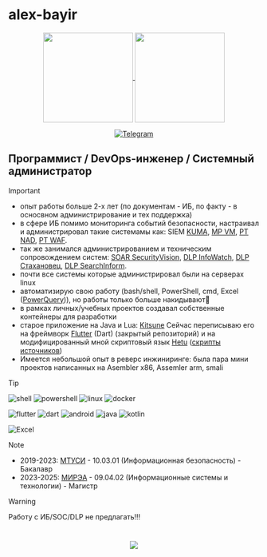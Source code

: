 # alex-bayir
<p align='center'>
    <a href="https://github.com/alex-bayir">
      <img height=180 align="center" src="https://github-readme-stats.vercel.app/api?username=alex-bayir&include_all_commits=true&show_icons=true&ring_color=0f0&bg_color=30,e96443,904e95&title_color=fff&text_color=fff" />
    </a>
    <a href="https://github.com/alex-bayir">
      <img height=180 align="center" src="https://github-readme-stats.vercel.app/api/top-langs/?username=alex-bayir&show_icons=true&layout=compact&langs_count=8&bg_color=30,904e95,e96443&title_color=fff&text_color=fff&hide=HTML,CMake,C,C%2B%2B,Swift,QMake,Objective-C"/>
    </a>
</p>

<p align='center'>
    <a href="https://t.me/alex_bayir">
      <img src="https://img.shields.io/badge/Telegram-2CA5E0?style=for-the-badge&logo=telegram&logoColor=white" alt="Telegram" />
    </a>
</p>

## Программист / DevOps-инженер / Системный администратор

> [!IMPORTANT] 
> - опыт работы больше 2-х лет (по документам - ИБ, по факту - в осносвном администрирование и тех поддержка)
> - в сфере ИБ помимо мониторинга событий безопасности, настраивал и администрировал такие системамы как: SIEM [KUMA](https://lp.kaspersky.com/ru/kuma), [MP VM](https://ptsecurity.com/ru-ru/products/mp-vm), [PT NAD](https://ptsecurity.com/ru-ru/products/network-attack-discovery), [PT WAF](https://ptsecurity.com/ru-ru/products/af).
> - так же занимался администрированием и техническим сопровождением систем: [SOAR SecurityVision](https://www.securityvision.ru/products/soar), [DLP InfoWatch](https://www.infowatch.ru/products), [DLP Стахановец](https://stakhanovets.ru/dlp), [DLP SearchInform](https://searchinform.com/products/searchinform-dlp).
> - почти все системы которые администрировал были на серверах linux
> - автоматизирую свою работу (bash/shell, PowerShell, cmd, Excel ([PowerQuery](https://learn.microsoft.com/ru-ru/powerquery-m/))), но работы только больше накидывают🥲
> - в рамках личных/учебных проектов создавал собственные контейнеры для разработки
> - старое приложение на Java и Lua: [Kitsune](https://github.com/alex-bayir/Kitsune)
Сейчас переписываю его на фреймворк [Flutter](https://flutter.dev) (Dart) (закрытый репозиторий) и на модифицированный мной скриптовый язык [Hetu](https://github.com/alex-bayir/hetu-script) ([скрипты источников](https://github.com/alex-bayir/sources))
> - Имеется небольшой опыт в реверс инжиниринге: была пара мини проектов написанных на Asembler x86, Assemler arm, smali
> 

> [!TIP]
> ![shell](https://img.shields.io/badge/Shell_Script-121011?style=for-the-badge&logo=gnu-bash&logoColor=white) ![powershell](https://img.shields.io/badge/powershell-5391FE?style=for-the-badge&logo=powershell&logoColor=white) ![linux](https://img.shields.io/badge/Linux-FCC624?style=for-the-badge&logo=linux&logoColor=black) ![docker](https://img.shields.io/badge/Docker-2CA5E0?style=for-the-badge&logo=docker&logoColor=white)
> 
> ![flutter](https://img.shields.io/badge/Flutter-02569B?style=for-the-badge&logo=flutter&logoColor=white) ![dart](https://img.shields.io/badge/Dart-0175C2?style=for-the-badge&logo=dart&logoColor=white) ![android](https://img.shields.io/badge/Android-3DDC84?style=for-the-badge&logo=android&logoColor=white) ![java](https://img.shields.io/badge/Java-FF3E00?style=for-the-badge&logo=java&logoColor=FFFFFF) ![kotlin](https://img.shields.io/badge/Kotlin-B125EA?style=for-the-badge&logo=kotlin&logoColor=white)
> 
> ![Excel](https://img.shields.io/badge/Microsoft_Excel-217346?style=for-the-badge&logo=microsoft-excel&logoColor=white)

> [!NOTE]
> - 2019-2023: [МТУСИ](https://mtuci.ru) - 10.03.01 (Информационная безопасность) - Бакалавр
> - 2023-2025: [МИРЭА](https://www.mirea.ru) - 09.04.02 (Информационные системы и технологии) - Магистр

> [!WARNING]
> Работу с ИБ/SOC/DLP не предлагать!!!


<div align="center" style="margin: 40px 0">
   <a href="https://github.com/alex-bayir/github-profile-views-counter">
       <img src="https://komarev.com/ghpvc/?username=alex-bayir&color=DE002D">
   </a>
</div>